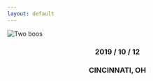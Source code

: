 ```yaml
---
layout: default
---
```

![Two boos](assets/images/wide.jpg)
<h3 style="text-align: center;">2019 / 10 / 12</h3>
<h3 style="text-align: center;">CINCINNATI, OH</h3>
